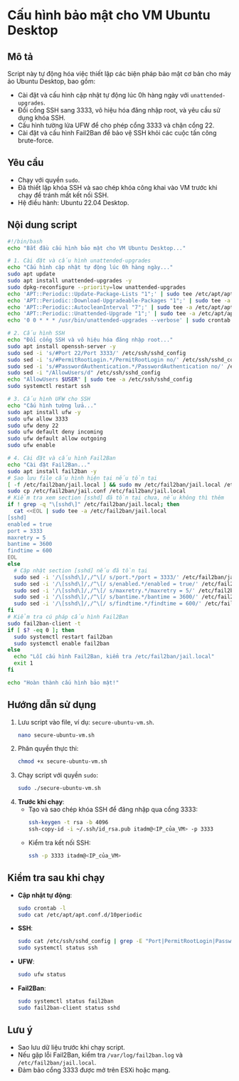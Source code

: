 # Cấu hình bảo mật cho VM Ubuntu Desktop

## Mô tả
Script này tự động hóa việc thiết lập các biện pháp bảo mật cơ bản cho máy ảo Ubuntu Desktop, bao gồm:
- Cài đặt và cấu hình cập nhật tự động lúc 0h hàng ngày với `unattended-upgrades`.
- Đổi cổng SSH sang 3333, vô hiệu hóa đăng nhập root, và yêu cầu sử dụng khóa SSH.
- Cấu hình tường lửa UFW để cho phép cổng 3333 và chặn cổng 22.
- Cài đặt và cấu hình Fail2Ban để bảo vệ SSH khỏi các cuộc tấn công brute-force.

## Yêu cầu
- Chạy với quyền `sudo`.
- Đã thiết lập khóa SSH và sao chép khóa công khai vào VM trước khi chạy để tránh mất kết nối SSH.
- Hệ điều hành: Ubuntu 22.04 Desktop.

## Nội dung script

```bash
#!/bin/bash
echo "Bắt đầu cấu hình bảo mật cho VM Ubuntu Desktop..."

# 1. Cài đặt và cấu hình unattended-upgrades
echo "Cấu hình cập nhật tự động lúc 0h hàng ngày..."
sudo apt update
sudo apt install unattended-upgrades -y
sudo dpkg-reconfigure --priority=low unattended-upgrades
echo 'APT::Periodic::Update-Package-Lists "1";' | sudo tee /etc/apt/apt.conf.d/10periodic
echo 'APT::Periodic::Download-Upgradeable-Packages "1";' | sudo tee -a /etc/apt/apt.conf.d/10periodic
echo 'APT::Periodic::AutocleanInterval "7";' | sudo tee -a /etc/apt/apt.conf.d/10periodic
echo 'APT::Periodic::Unattended-Upgrade "1";' | sudo tee -a /etc/apt/apt.conf.d/10periodic
echo '0 0 * * * /usr/bin/unattended-upgrades --verbose' | sudo crontab -

# 2. Cấu hình SSH
echo "Đổi cổng SSH và vô hiệu hóa đăng nhập root..."
sudo apt install openssh-server -y
sudo sed -i 's/#Port 22/Port 3333/' /etc/ssh/sshd_config
sudo sed -i 's/#PermitRootLogin.*/PermitRootLogin no/' /etc/ssh/sshd_config
sudo sed -i 's/#PasswordAuthentication.*/PasswordAuthentication no/' /etc/ssh/sshd_config
sudo sed -i "/AllowUsers/d" /etc/ssh/sshd_config
echo "AllowUsers $USER" | sudo tee -a /etc/ssh/sshd_config
sudo systemctl restart ssh

# 3. Cấu hình UFW cho SSH
echo "Cấu hình tường lửa..."
sudo apt install ufw -y
sudo ufw allow 3333
sudo ufw deny 22
sudo ufw default deny incoming
sudo ufw default allow outgoing
sudo ufw enable

# 4. Cài đặt và cấu hình Fail2Ban
echo "Cài đặt Fail2Ban..."
sudo apt install fail2ban -y
# Sao lưu file cấu hình hiện tại nếu tồn tại
[ -f /etc/fail2ban/jail.local ] && sudo mv /etc/fail2ban/jail.local /etc/fail2ban/jail.local.bak
sudo cp /etc/fail2ban/jail.conf /etc/fail2ban/jail.local
# Kiểm tra xem section [sshd] đã tồn tại chưa, nếu không thì thêm
if ! grep -q "\[sshd\]" /etc/fail2ban/jail.local; then
  cat <<EOL | sudo tee -a /etc/fail2ban/jail.local
[sshd]
enabled = true
port = 3333
maxretry = 5
bantime = 3600
findtime = 600
EOL
else
  # Cập nhật section [sshd] nếu đã tồn tại
  sudo sed -i '/\[sshd\]/,/^\[/ s/port.*/port = 3333/' /etc/fail2ban/jail.local
  sudo sed -i '/\[sshd\]/,/^\[/ s/enabled.*/enabled = true/' /etc/fail2ban/jail.local
  sudo sed -i '/\[sshd\]/,/^\[/ s/maxretry.*/maxretry = 5/' /etc/fail2ban/jail.local
  sudo sed -i '/\[sshd\]/,/^\[/ s/bantime.*/bantime = 3600/' /etc/fail2ban/jail.local
  sudo sed -i '/\[sshd\]/,/^\[/ s/findtime.*/findtime = 600/' /etc/fail2ban/jail.local
fi
# Kiểm tra cú pháp cấu hình Fail2Ban
sudo fail2ban-client -t
if [ $? -eq 0 ]; then
  sudo systemctl restart fail2ban
  sudo systemctl enable fail2ban
else
  echo "Lỗi cấu hình Fail2Ban, kiểm tra /etc/fail2ban/jail.local"
  exit 1
fi

echo "Hoàn thành cấu hình bảo mật!"
```

## Hướng dẫn sử dụng
1. Lưu script vào file, ví dụ: `secure-ubuntu-vm.sh`.
   ```bash
   nano secure-ubuntu-vm.sh
   ```
2. Phân quyền thực thi:
   ```bash
   chmod +x secure-ubuntu-vm.sh
   ```
3. Chạy script với quyền `sudo`:
   ```bash
   sudo ./secure-ubuntu-vm.sh
   ```
4. **Trước khi chạy**:
   - Tạo và sao chép khóa SSH để đăng nhập qua cổng 3333:
     ```bash
     ssh-keygen -t rsa -b 4096
     ssh-copy-id -i ~/.ssh/id_rsa.pub itadm@<IP_của_VM> -p 3333
     ```
   - Kiểm tra kết nối SSH:
     ```bash
     ssh -p 3333 itadm@<IP_của_VM>
     ```

## Kiểm tra sau khi chạy
- **Cập nhật tự động**:
  ```bash
  sudo crontab -l
  sudo cat /etc/apt/apt.conf.d/10periodic
  ```
- **SSH**:
  ```bash
  sudo cat /etc/ssh/sshd_config | grep -E "Port|PermitRootLogin|PasswordAuthentication|AllowUsers"
  sudo systemctl status ssh
  ```
- **UFW**:
  ```bash
  sudo ufw status
  ```
- **Fail2Ban**:
  ```bash
  sudo systemctl status fail2ban
  sudo fail2ban-client status sshd
  ```

## Lưu ý
- Sao lưu dữ liệu trước khi chạy script.
- Nếu gặp lỗi Fail2Ban, kiểm tra `/var/log/fail2ban.log` và `/etc/fail2ban/jail.local`.
- Đảm bảo cổng 3333 được mở trên ESXi hoặc mạng.